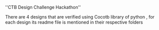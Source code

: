 ''CTB Design Challenge Hackathon''

There are 4 designs that are verified using Cocotb library of python , for each design its readme file is mentioned in their respective folders
